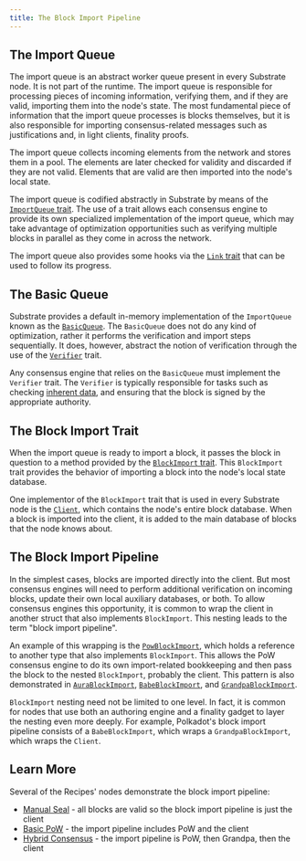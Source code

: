 ```yaml
---
title: The Block Import Pipeline
---
```


## The Import Queue

The import queue is an abstract worker queue present in every Substrate node. It is not part of the
runtime. The import queue is responsible for processing pieces of incoming information, verifying
them, and if they are valid, importing them into the node's state. The most fundamental piece of
information that the import queue processes is blocks themselves, but it is also responsible for
importing consensus-related messages such as justifications and, in light clients, finality proofs.

The import queue collects incoming elements from the network and stores them in a pool. The elements
are later checked for validity and discarded if they are not valid. Elements that are valid are then
imported into the node's local state.

The import queue is codified abstractly in Substrate by means of the
[`ImportQueue` trait](https://substrate.dev/rustdocs/v3.0.0/sp_consensus/import_queue/trait.ImportQueue.html).
The use of a trait allows each consensus engine to provide its own specialized implementation of the
import queue, which may take advantage of optimization opportunities such as verifying multiple
blocks in parallel as they come in across the network.

The import queue also provides some hooks via the
[`Link` trait](https://substrate.dev/rustdocs/v3.0.0/sp_consensus/import_queue/trait.Link.html) that can be used
to follow its progress.

## The Basic Queue

Substrate provides a default in-memory implementation of the `ImportQueue` known as the
[`BasicQueue`](https://substrate.dev/rustdocs/v3.0.0/sp_consensus/import_queue/struct.BasicQueue.html). The
`BasicQueue` does not do any kind of optimization, rather it performs the verification and import
steps sequentially. It does, however, abstract the notion of verification through the use of the
[`Verifier`](https://substrate.dev/rustdocs/v3.0.0/sp_consensus/import_queue/trait.Verifier.html) trait.

Any consensus engine that relies on the `BasicQueue` must implement the `Verifier` trait. The
`Verifier` is typically responsible for tasks such as checking
[inherent data](../learn-substrate/extrinsics#inherents), and ensuring that
the block is signed by the appropriate authority.

## The Block Import Trait

When the import queue is ready to import a block, it passes the block in question to a method
provided by the
[`BlockImport` trait](https://substrate.dev/rustdocs/v3.0.0/sp_consensus/block_import/trait.BlockImport.html).
This `BlockImport` trait provides the behavior of importing a block into the node's local state
database.

One implementor of the `BlockImport` trait that is used in every Substrate node is the
[`Client`](https://substrate.dev/rustdocs/v3.0.0/sc_service/client/index.html), which contains the node's entire
block database. When a block is imported into the client, it is added to the main database of blocks
that the node knows about.

## The Block Import Pipeline

In the simplest cases, blocks are imported directly into the client. But most consensus engines will
need to perform additional verification on incoming blocks, update their own local auxiliary
databases, or both. To allow consensus engines this opportunity, it is common to wrap the client in
another struct that also implements `BlockImport`. This nesting leads to the term "block import
pipeline".

An example of this wrapping is the
[`PowBlockImport`](https://substrate.dev/rustdocs/v3.0.0/sc_consensus_pow/struct.PowBlockImport.html), which
holds a reference to another type that also implements `BlockImport`. This allows the PoW consensus
engine to do its own import-related bookkeeping and then pass the block to the nested `BlockImport`,
probably the client. This pattern is also demonstrated in
[`AuraBlockImport`](https://substrate.dev/rustdocs/v3.0.0/sc_consensus_aura/struct.AuraBlockImport.html),
[`BabeBlockImport`](https://substrate.dev/rustdocs/v3.0.0/sc_consensus_babe/struct.BabeBlockImport.html), and
[`GrandpaBlockImport`](https://substrate.dev/rustdocs/v3.0.0/sc_finality_grandpa/struct.GrandpaBlockImport.html).

`BlockImport` nesting need not be limited to one level. In fact, it is common for nodes that use
both an authoring engine and a finality gadget to layer the nesting even more deeply. For example,
Polkadot's block import pipeline consists of a `BabeBlockImport`, which wraps a
`GrandpaBlockImport`, which wraps the `Client`.

## Learn More

Several of the Recipes' nodes demonstrate the block import pipeline:

- [Manual Seal](https://substrate.dev/recipes/3-entrees/manual-seal.html) - all blocks are valid so
  the block import pipeline is just the client
- [Basic PoW](https://substrate.dev/recipes/3-entrees/basic-pow.html) - the import pipeline includes
  PoW and the client
- [Hybrid Consensus](https://substrate.dev/recipes/3-entrees/hybrid-consensus.html) - the import
  pipeline is PoW, then Grandpa, then the client

